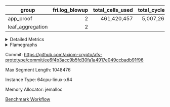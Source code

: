 | group | fri.log_blowup | total_cells_used | total_cycles | total_proof_time_ms |
| --- | --- | --- | --- | --- |
| app_proof | <div style='text-align: right'>2</div>  | <div style='text-align: right'>461,420,457</div>  | <div style='text-align: right'>5,007,265</div>  | <div style='text-align: right'>28,651.0</div>  |
| leaf_aggregation | <div style='text-align: right'>2</div>  |  |  | <div style='text-align: right'>13,740.0</div>  |


<details>
<summary>Detailed Metrics</summary>

| commit_exe_time_ms | execute_and_trace_gen_time_ms | execute_time_ms | fri.log_blowup | keygen_time_ms |
| --- | --- | --- | --- | --- |
| <span style="color: green">(-1.0 [-14.3%])</span> <div style='text-align: right'>6.0</div>  | <span style="color: red">(+216.0 [+20.7%])</span> <div style='text-align: right'>1,257.0</div>  | <span style="color: red">(+204.0 [+23.2%])</span> <div style='text-align: right'>1,084.0</div>  | <div style='text-align: right'>2</div>  | <span style="color: red">(+12.0 [+2.3%])</span> <div style='text-align: right'>537.0</div>  |

| air_name | constraints | interactions | quotient_deg |
| --- | --- | --- | --- |
| ProgramAir | <div style='text-align: right'>4</div>  | <div style='text-align: right'>1</div>  | <div style='text-align: right'>1</div>  |
| VmConnectorAir | <div style='text-align: right'>9</div>  | <div style='text-align: right'>3</div>  | <span style="color: green">(-2 [-50.0%])</span> <div style='text-align: right'>2</div>  |
| PersistentBoundaryAir<8> | <div style='text-align: right'>6</div>  | <div style='text-align: right'>3</div>  | <div style='text-align: right'>2</div>  |
| MemoryMerkleAir<8> | <div style='text-align: right'>40</div>  | <div style='text-align: right'>4</div>  | <div style='text-align: right'>2</div>  |
| AccessAdapterAir<2> | <div style='text-align: right'>14</div>  | <div style='text-align: right'>5</div>  | <span style="color: green">(-2 [-50.0%])</span> <div style='text-align: right'>2</div>  |
| AccessAdapterAir<4> | <div style='text-align: right'>14</div>  | <div style='text-align: right'>5</div>  | <span style="color: green">(-2 [-50.0%])</span> <div style='text-align: right'>2</div>  |
| AccessAdapterAir<8> | <div style='text-align: right'>14</div>  | <div style='text-align: right'>5</div>  | <span style="color: green">(-2 [-50.0%])</span> <div style='text-align: right'>2</div>  |
| AccessAdapterAir<16> | <div style='text-align: right'>14</div>  | <div style='text-align: right'>5</div>  | <div style='text-align: right'>2</div>  |
| AccessAdapterAir<32> | <div style='text-align: right'>14</div>  | <div style='text-align: right'>5</div>  | <div style='text-align: right'>2</div>  |
| AccessAdapterAir<64> | <div style='text-align: right'>14</div>  | <div style='text-align: right'>5</div>  | <div style='text-align: right'>2</div>  |
| VmAirWrapper<Rv32HintStoreAdapterAir, Rv32HintStoreCoreAir> | <div style='text-align: right'>17</div>  | <div style='text-align: right'>15</div>  | <div style='text-align: right'>2</div>  |
| VmAirWrapper<Rv32MultAdapterAir, DivRemCoreAir<4, 8> | <div style='text-align: right'>88</div>  | <div style='text-align: right'>25</div>  | <div style='text-align: right'>2</div>  |
| VmAirWrapper<Rv32MultAdapterAir, MulHCoreAir<4, 8> | <div style='text-align: right'>38</div>  | <div style='text-align: right'>24</div>  | <div style='text-align: right'>2</div>  |
| VmAirWrapper<Rv32MultAdapterAir, MultiplicationCoreAir<4, 8> | <div style='text-align: right'>26</div>  | <div style='text-align: right'>19</div>  | <div style='text-align: right'>2</div>  |
| RangeTupleCheckerAir<2> | <div style='text-align: right'>4</div>  | <div style='text-align: right'>1</div>  | <div style='text-align: right'>1</div>  |
| VmAirWrapper<Rv32RdWriteAdapterAir, Rv32AuipcCoreAir> | <div style='text-align: right'>15</div>  | <div style='text-align: right'>11</div>  | <div style='text-align: right'>2</div>  |
| VmAirWrapper<Rv32JalrAdapterAir, Rv32JalrCoreAir> | <div style='text-align: right'>20</div>  | <div style='text-align: right'>16</div>  | <div style='text-align: right'>2</div>  |
| VmAirWrapper<Rv32CondRdWriteAdapterAir, Rv32JalLuiCoreAir> | <div style='text-align: right'>22</div>  | <div style='text-align: right'>10</div>  | <div style='text-align: right'>2</div>  |
| VmAirWrapper<Rv32BranchAdapterAir, BranchLessThanCoreAir<4, 8> | <div style='text-align: right'>41</div>  | <div style='text-align: right'>13</div>  | <div style='text-align: right'>2</div>  |
| VmAirWrapper<Rv32BranchAdapterAir, BranchEqualCoreAir<4> | <div style='text-align: right'>25</div>  | <div style='text-align: right'>11</div>  | <div style='text-align: right'>2</div>  |
| VmAirWrapper<Rv32LoadStoreAdapterAir, LoadSignExtendCoreAir<4, 8> | <div style='text-align: right'>33</div>  | <div style='text-align: right'>18</div>  | <div style='text-align: right'>2</div>  |
| VmAirWrapper<Rv32LoadStoreAdapterAir, LoadStoreCoreAir<4> | <div style='text-align: right'>38</div>  | <div style='text-align: right'>17</div>  | <div style='text-align: right'>2</div>  |
| VmAirWrapper<Rv32BaseAluAdapterAir, ShiftCoreAir<4, 8> | <div style='text-align: right'>90</div>  | <div style='text-align: right'>23</div>  | <div style='text-align: right'>2</div>  |
| VmAirWrapper<Rv32BaseAluAdapterAir, LessThanCoreAir<4, 8> | <div style='text-align: right'>39</div>  | <div style='text-align: right'>17</div>  | <div style='text-align: right'>2</div>  |
| VmAirWrapper<Rv32BaseAluAdapterAir, BaseAluCoreAir<4, 8> | <div style='text-align: right'>43</div>  | <div style='text-align: right'>19</div>  | <div style='text-align: right'>2</div>  |
| BitwiseOperationLookupAir<8> | <div style='text-align: right'>4</div>  | <div style='text-align: right'>2</div>  | <div style='text-align: right'>2</div>  |
| PhantomAir | <div style='text-align: right'>5</div>  | <div style='text-align: right'>3</div>  | <span style="color: green">(-2 [-50.0%])</span> <div style='text-align: right'>2</div>  |
| Poseidon2VmAir<BabyBearParameters> | <div style='text-align: right'>525</div>  | <div style='text-align: right'>32</div>  | <span style="color: green">(-2 [-50.0%])</span> <div style='text-align: right'>2</div>  |
| VariableRangeCheckerAir | <div style='text-align: right'>4</div>  | <div style='text-align: right'>1</div>  | <div style='text-align: right'>1</div>  |

| group | segment | commit_exe_time_ms | execute_and_trace_gen_time_ms | execute_time_ms | fri.log_blowup | keygen_time_ms | num_segments | stark_prove_excluding_trace_time_ms | total_cells | total_cells_used | total_cycles | trace_gen_time_ms | verify_program_compile_ms |
| --- | --- | --- | --- | --- | --- | --- | --- | --- | --- | --- | --- | --- | --- |
| app_proof | 0 |  |  | <div style='text-align: right'>6,542.0</div>  | <div style='text-align: right'>2</div>  |  | <div style='text-align: right'>1</div>  | <div style='text-align: right'>28,651.0</div>  | <div style='text-align: right'>1,072,529,432</div>  | <div style='text-align: right'>461,420,457</div>  | <div style='text-align: right'>5,007,265</div>  | <div style='text-align: right'>7,174.0</div>  |  |
| leaf_aggregation | 0 | <div style='text-align: right'>47.0</div>  | <div style='text-align: right'>13,740.0</div>  | <div style='text-align: right'>6,526.0</div>  | <div style='text-align: right'>2</div>  | <div style='text-align: right'>329.0</div>  |  |  |  |  |  | <div style='text-align: right'>7,206.0</div>  | <div style='text-align: right'>249.0</div>  |

| group | chip_name | segment | rows_used |
| --- | --- | --- | --- |
| app_proof | ProgramChip | 0 | <div style='text-align: right'>106,583</div>  |
| app_proof | VmConnectorAir | 0 | <div style='text-align: right'>2</div>  |
| app_proof | Boundary | 0 | <div style='text-align: right'>171,048</div>  |
| app_proof | Merkle | 0 | <div style='text-align: right'>366,286</div>  |
| app_proof | AccessAdapter<2> | 0 | <div style='text-align: right'>641,868</div>  |
| app_proof | AccessAdapter<4> | 0 | <div style='text-align: right'>354,726</div>  |
| app_proof | AccessAdapter<8> | 0 | <div style='text-align: right'>190,130</div>  |
| app_proof | <Rv32HintStoreAdapterAir,Rv32HintStoreCoreAir> | 0 | <div style='text-align: right'>3</div>  |
| app_proof | RangeTupleCheckerAir<2> | 0 | <div style='text-align: right'>524,288</div>  |
| app_proof | <Rv32RdWriteAdapterAir,Rv32AuipcCoreAir> | 0 | <div style='text-align: right'>11</div>  |
| app_proof | <Rv32JalrAdapterAir,Rv32JalrCoreAir> | 0 | <div style='text-align: right'>17</div>  |
| app_proof | <Rv32CondRdWriteAdapterAir,Rv32JalLuiCoreAir> | 0 | <div style='text-align: right'>100,012</div>  |
| app_proof | <Rv32BranchAdapterAir,BranchLessThanCoreAir<4, 8>> | 0 | <div style='text-align: right'>11</div>  |
| app_proof | <Rv32BranchAdapterAir,BranchEqualCoreAir<4>> | 0 | <div style='text-align: right'>200,012</div>  |
| app_proof | <Rv32LoadStoreAdapterAir,LoadStoreCoreAir<4>> | 0 | <div style='text-align: right'>57</div>  |
| app_proof | <Rv32BaseAluAdapterAir,ShiftCoreAir<4, 8>> | 0 | <div style='text-align: right'>4</div>  |
| app_proof | <Rv32BaseAluAdapterAir,LessThanCoreAir<4, 8>> | 0 | <div style='text-align: right'>300,004</div>  |
| app_proof | <Rv32BaseAluAdapterAir,BaseAluCoreAir<4, 8>> | 0 | <div style='text-align: right'>900,085</div>  |
| app_proof | BitwiseOperationLookupAir<8> | 0 | <div style='text-align: right'>65,536</div>  |
| app_proof | PhantomAir | 0 | <div style='text-align: right'>209,865</div>  |
| app_proof | Poseidon2VmAir<BabyBearParameters> | 0 | <div style='text-align: right'>537,334</div>  |
| app_proof | VariableRangeCheckerAir | 0 | <div style='text-align: right'>262,144</div>  |
| app_proof | FriReducedOpeningAir | 0 | <div style='text-align: right'>144,732</div>  |
| app_proof | <NativeVectorizedAdapterAir<4>,FieldExtensionCoreAir> | 0 | <div style='text-align: right'>35,100</div>  |
| app_proof | <NativeAdapterAir<2, 1>,FieldArithmeticCoreAir> | 0 | <div style='text-align: right'>1,357,596</div>  |
| app_proof | <JalNativeAdapterAir,JalCoreAir> | 0 | <div style='text-align: right'>72,145</div>  |
| app_proof | <BranchNativeAdapterAir,BranchEqualCoreAir<1>> | 0 | <div style='text-align: right'>674,446</div>  |
| app_proof | <NativeLoadStoreAdapterAir<1>,NativeLoadStoreCoreAir<1>> | 0 | <div style='text-align: right'>1,124,581</div>  |

| group | dsl_ir | opcode | segment | frequency |
| --- | --- | --- | --- | --- |
| app_proof |  | ADD | 0 | <div style='text-align: right'>1,152,665</div>  |
| app_proof |  | AND | 0 | <div style='text-align: right'>5</div>  |
| app_proof |  | AUIPC | 0 | <div style='text-align: right'>11</div>  |
| app_proof |  | BEQ | 0 | <div style='text-align: right'>100,005</div>  |
| app_proof |  | BGEU | 0 | <div style='text-align: right'>3</div>  |
| app_proof |  | BLT | 0 | <div style='text-align: right'>1</div>  |
| app_proof |  | BLTU | 0 | <div style='text-align: right'>7</div>  |
| app_proof |  | BNE | 0 | <div style='text-align: right'>655,974</div>  |
| app_proof |  | HINT_STOREW | 0 | <div style='text-align: right'>3</div>  |
| app_proof |  | JAL | 0 | <div style='text-align: right'>100,002</div>  |
| app_proof |  | JALR | 0 | <div style='text-align: right'>17</div>  |
| app_proof |  | LOADBU | 0 | <div style='text-align: right'>6</div>  |
| app_proof |  | LOADW | 0 | <div style='text-align: right'>153,132</div>  |
| app_proof |  | LUI | 0 | <div style='text-align: right'>10</div>  |
| app_proof |  | OR | 0 | <div style='text-align: right'>4</div>  |
| app_proof |  | PHANTOM | 0 | <div style='text-align: right'>209,865</div>  |
| app_proof |  | SLL | 0 | <div style='text-align: right'>3</div>  |
| app_proof |  | SLTU | 0 | <div style='text-align: right'>300,004</div>  |
| app_proof |  | SRL | 0 | <div style='text-align: right'>1</div>  |
| app_proof |  | STOREB | 0 | <div style='text-align: right'>1</div>  |
| app_proof |  | STOREW | 0 | <div style='text-align: right'>186,383</div>  |
| app_proof |  | SUB | 0 | <div style='text-align: right'>59,281</div>  |
| app_proof |  | XOR | 0 | <div style='text-align: right'>4</div>  |
| app_proof |  | BBE4DIV | 0 | <div style='text-align: right'>6,268</div>  |
| app_proof |  | BBE4MUL | 0 | <div style='text-align: right'>11,846</div>  |
| app_proof |  | COMP_POS2 | 0 | <div style='text-align: right'>17,052</div>  |
| app_proof |  | DIV | 0 | <div style='text-align: right'>128</div>  |
| app_proof |  | FE4ADD | 0 | <div style='text-align: right'>13,429</div>  |
| app_proof |  | FE4SUB | 0 | <div style='text-align: right'>3,557</div>  |
| app_proof |  | FRI_REDUCED_OPENING | 0 | <div style='text-align: right'>5,334</div>  |
| app_proof |  | LOADW2 | 0 | <div style='text-align: right'>360,337</div>  |
| app_proof |  | MUL | 0 | <div style='text-align: right'>145,522</div>  |
| app_proof |  | PERM_POS2 | 0 | <div style='text-align: right'>10,927</div>  |
| app_proof |  | SHINTW | 0 | <div style='text-align: right'>245,092</div>  |
| app_proof |  | STOREW2 | 0 | <div style='text-align: right'>179,637</div>  |

| group | air_name | dsl_ir | opcode | segment | cells_used |
| --- | --- | --- | --- | --- | --- |
| app_proof | <Rv32BaseAluAdapterAir,BaseAluCoreAir<4, 8>> |  | ADD | 0 | <div style='text-align: right'>32,402,448</div>  |
| app_proof | AccessAdapter<8> |  | ADD | 0 | <div style='text-align: right'>41,582</div>  |
| app_proof | Boundary |  | ADD | 0 | <div style='text-align: right'>97,840</div>  |
| app_proof | Merkle |  | ADD | 0 | <div style='text-align: right'>312,320</div>  |
| app_proof | <Rv32BaseAluAdapterAir,BaseAluCoreAir<4, 8>> |  | AND | 0 | <div style='text-align: right'>180</div>  |
| app_proof | <Rv32RdWriteAdapterAir,Rv32AuipcCoreAir> |  | AUIPC | 0 | <div style='text-align: right'>231</div>  |
| app_proof | AccessAdapter<8> |  | AUIPC | 0 | <div style='text-align: right'>34</div>  |
| app_proof | Boundary |  | AUIPC | 0 | <div style='text-align: right'>80</div>  |
| app_proof | Merkle |  | AUIPC | 0 | <div style='text-align: right'>3,456</div>  |
| app_proof | <Rv32BranchAdapterAir,BranchEqualCoreAir<4>> |  | BEQ | 0 | <div style='text-align: right'>2,600,130</div>  |
| app_proof | <Rv32BranchAdapterAir,BranchLessThanCoreAir<4, 8>> |  | BGEU | 0 | <div style='text-align: right'>96</div>  |
| app_proof | <Rv32BranchAdapterAir,BranchLessThanCoreAir<4, 8>> |  | BLT | 0 | <div style='text-align: right'>32</div>  |
| app_proof | <Rv32BranchAdapterAir,BranchLessThanCoreAir<4, 8>> |  | BLTU | 0 | <div style='text-align: right'>224</div>  |
| app_proof | <Rv32BranchAdapterAir,BranchEqualCoreAir<4>> |  | BNE | 0 | <div style='text-align: right'>2,600,182</div>  |
| app_proof | <Rv32HintStoreAdapterAir,Rv32HintStoreCoreAir> |  | HINT_STOREW | 0 | <div style='text-align: right'>78</div>  |
| app_proof | AccessAdapter<8> |  | HINT_STOREW | 0 | <div style='text-align: right'>17</div>  |
| app_proof | Boundary |  | HINT_STOREW | 0 | <div style='text-align: right'>40</div>  |
| app_proof | Merkle |  | HINT_STOREW | 0 | <div style='text-align: right'>64</div>  |
| app_proof | <Rv32CondRdWriteAdapterAir,Rv32JalLuiCoreAir> |  | JAL | 0 | <div style='text-align: right'>1,800,036</div>  |
| app_proof | <Rv32JalrAdapterAir,Rv32JalrCoreAir> |  | JALR | 0 | <div style='text-align: right'>476</div>  |
| app_proof | <Rv32LoadStoreAdapterAir,LoadStoreCoreAir<4>> |  | LOADBU | 0 | <div style='text-align: right'>240</div>  |
| app_proof | <Rv32LoadStoreAdapterAir,LoadStoreCoreAir<4>> |  | LOADW | 0 | <div style='text-align: right'>880</div>  |
| app_proof | AccessAdapter<8> |  | LOADW | 0 | <div style='text-align: right'>31,926</div>  |
| app_proof | Boundary |  | LOADW | 0 | <div style='text-align: right'>28,080</div>  |
| app_proof | Merkle |  | LOADW | 0 | <div style='text-align: right'>45,440</div>  |
| app_proof | <Rv32CondRdWriteAdapterAir,Rv32JalLuiCoreAir> |  | LUI | 0 | <div style='text-align: right'>180</div>  |
| app_proof | <Rv32BaseAluAdapterAir,BaseAluCoreAir<4, 8>> |  | OR | 0 | <div style='text-align: right'>144</div>  |
| app_proof | PhantomAir |  | PHANTOM | 0 | <div style='text-align: right'>1,259,190</div>  |
| app_proof | <Rv32BaseAluAdapterAir,ShiftCoreAir<4, 8>> |  | SLL | 0 | <div style='text-align: right'>159</div>  |
| app_proof | <Rv32BaseAluAdapterAir,LessThanCoreAir<4, 8>> |  | SLTU | 0 | <div style='text-align: right'>11,100,148</div>  |
| app_proof | AccessAdapter<8> |  | SLTU | 0 | <div style='text-align: right'>34</div>  |
| app_proof | Boundary |  | SLTU | 0 | <div style='text-align: right'>80</div>  |
| app_proof | Merkle |  | SLTU | 0 | <div style='text-align: right'>64</div>  |
| app_proof | <Rv32BaseAluAdapterAir,ShiftCoreAir<4, 8>> |  | SRL | 0 | <div style='text-align: right'>53</div>  |
| app_proof | <Rv32LoadStoreAdapterAir,LoadStoreCoreAir<4>> |  | STOREB | 0 | <div style='text-align: right'>40</div>  |
| app_proof | AccessAdapter<8> |  | STOREB | 0 | <div style='text-align: right'>17</div>  |
| app_proof | Boundary |  | STOREB | 0 | <div style='text-align: right'>40</div>  |
| app_proof | <Rv32LoadStoreAdapterAir,LoadStoreCoreAir<4>> |  | STOREW | 0 | <div style='text-align: right'>1,120</div>  |
| app_proof | AccessAdapter<8> |  | STOREW | 0 | <div style='text-align: right'>186,745</div>  |
| app_proof | Boundary |  | STOREW | 0 | <div style='text-align: right'>439,400</div>  |
| app_proof | Merkle |  | STOREW | 0 | <div style='text-align: right'>2,742,400</div>  |
| app_proof | <Rv32BaseAluAdapterAir,BaseAluCoreAir<4, 8>> |  | SUB | 0 | <div style='text-align: right'>144</div>  |
| app_proof | <Rv32BaseAluAdapterAir,BaseAluCoreAir<4, 8>> |  | XOR | 0 | <div style='text-align: right'>144</div>  |
| app_proof | <NativeAdapterAir<2, 1>,FieldArithmeticCoreAir> |  | ADD | 0 | <div style='text-align: right'>34,579,950</div>  |
| app_proof | AccessAdapter<2> |  | ADD | 0 | <div style='text-align: right'>277,013</div>  |
| app_proof | AccessAdapter<4> |  | ADD | 0 | <div style='text-align: right'>163,852</div>  |
| app_proof | <NativeVectorizedAdapterAir<4>,FieldExtensionCoreAir> |  | BBE4DIV | 0 | <div style='text-align: right'>250,720</div>  |
| app_proof | AccessAdapter<2> |  | BBE4DIV | 0 | <div style='text-align: right'>120,692</div>  |
| app_proof | AccessAdapter<4> |  | BBE4DIV | 0 | <div style='text-align: right'>71,318</div>  |
| app_proof | AccessAdapter<8> |  | BBE4DIV | 0 | <div style='text-align: right'>34</div>  |
| app_proof | Boundary |  | BBE4DIV | 0 | <div style='text-align: right'>80</div>  |
| app_proof | Merkle |  | BBE4DIV | 0 | <div style='text-align: right'>384</div>  |
| app_proof | <NativeVectorizedAdapterAir<4>,FieldExtensionCoreAir> |  | BBE4MUL | 0 | <div style='text-align: right'>473,840</div>  |
| app_proof | AccessAdapter<2> |  | BBE4MUL | 0 | <div style='text-align: right'>233,750</div>  |
| app_proof | AccessAdapter<4> |  | BBE4MUL | 0 | <div style='text-align: right'>138,125</div>  |
| app_proof | AccessAdapter<8> |  | BBE4MUL | 0 | <div style='text-align: right'>34,221</div>  |
| app_proof | Boundary |  | BBE4MUL | 0 | <div style='text-align: right'>80,520</div>  |
| app_proof | Merkle |  | BBE4MUL | 0 | <div style='text-align: right'>31,424</div>  |
| app_proof | <BranchNativeAdapterAir,BranchEqualCoreAir<1>> |  | BEQ | 0 | <div style='text-align: right'>424,856</div>  |
| app_proof | <BranchNativeAdapterAir,BranchEqualCoreAir<1>> |  | BNE | 0 | <div style='text-align: right'>15,087,402</div>  |
| app_proof | AccessAdapter<2> |  | BNE | 0 | <div style='text-align: right'>1,386</div>  |
| app_proof | AccessAdapter<4> |  | BNE | 0 | <div style='text-align: right'>819</div>  |
| app_proof | AccessAdapter<2> |  | COMP_POS2 | 0 | <div style='text-align: right'>689,304</div>  |
| app_proof | AccessAdapter<4> |  | COMP_POS2 | 0 | <div style='text-align: right'>407,316</div>  |
| app_proof | AccessAdapter<8> |  | COMP_POS2 | 0 | <div style='text-align: right'>266,322</div>  |
| app_proof | Poseidon2VmAir<BabyBearParameters> |  | COMP_POS2 | 0 | <div style='text-align: right'>9,532,068</div>  |
| app_proof | <NativeAdapterAir<2, 1>,FieldArithmeticCoreAir> |  | DIV | 0 | <div style='text-align: right'>3,840</div>  |
| app_proof | <NativeVectorizedAdapterAir<4>,FieldExtensionCoreAir> |  | FE4ADD | 0 | <div style='text-align: right'>537,160</div>  |
| app_proof | AccessAdapter<2> |  | FE4ADD | 0 | <div style='text-align: right'>189,288</div>  |
| app_proof | AccessAdapter<4> |  | FE4ADD | 0 | <div style='text-align: right'>111,852</div>  |
| app_proof | AccessAdapter<8> |  | FE4ADD | 0 | <div style='text-align: right'>27,115</div>  |
| app_proof | Boundary |  | FE4ADD | 0 | <div style='text-align: right'>63,800</div>  |
| app_proof | Merkle |  | FE4ADD | 0 | <div style='text-align: right'>58,752</div>  |
| app_proof | <NativeVectorizedAdapterAir<4>,FieldExtensionCoreAir> |  | FE4SUB | 0 | <div style='text-align: right'>142,280</div>  |
| app_proof | AccessAdapter<2> |  | FE4SUB | 0 | <div style='text-align: right'>112,442</div>  |
| app_proof | AccessAdapter<4> |  | FE4SUB | 0 | <div style='text-align: right'>66,443</div>  |
| app_proof | AccessAdapter<8> |  | FE4SUB | 0 | <div style='text-align: right'>8,381</div>  |
| app_proof | Boundary |  | FE4SUB | 0 | <div style='text-align: right'>19,720</div>  |
| app_proof | Merkle |  | FE4SUB | 0 | <div style='text-align: right'>1,472</div>  |
| app_proof | AccessAdapter<2> |  | FRI_REDUCED_OPENING | 0 | <div style='text-align: right'>151,580</div>  |
| app_proof | AccessAdapter<4> |  | FRI_REDUCED_OPENING | 0 | <div style='text-align: right'>89,570</div>  |
| app_proof | FriReducedOpeningAir |  | FRI_REDUCED_OPENING | 0 | <div style='text-align: right'>9,262,848</div>  |
| app_proof | <JalNativeAdapterAir,JalCoreAir> |  | JAL | 0 | <div style='text-align: right'>721,450</div>  |
| app_proof | AccessAdapter<2> |  | JAL | 0 | <div style='text-align: right'>418</div>  |
| app_proof | AccessAdapter<4> |  | JAL | 0 | <div style='text-align: right'>494</div>  |
| app_proof | <NativeLoadStoreAdapterAir<1>,NativeLoadStoreCoreAir<1>> |  | LOADW | 0 | <div style='text-align: right'>6,278,412</div>  |
| app_proof | AccessAdapter<2> |  | LOADW | 0 | <div style='text-align: right'>294,206</div>  |
| app_proof | AccessAdapter<4> |  | LOADW | 0 | <div style='text-align: right'>143,728</div>  |
| app_proof | <NativeLoadStoreAdapterAir<1>,NativeLoadStoreCoreAir<1>> |  | LOADW2 | 0 | <div style='text-align: right'>14,773,817</div>  |
| app_proof | AccessAdapter<2> |  | LOADW2 | 0 | <div style='text-align: right'>58,025</div>  |
| app_proof | AccessAdapter<4> |  | LOADW2 | 0 | <div style='text-align: right'>34,424</div>  |
| app_proof | AccessAdapter<8> |  | LOADW2 | 0 | <div style='text-align: right'>1,292</div>  |
| app_proof | Boundary |  | LOADW2 | 0 | <div style='text-align: right'>1,880</div>  |
| app_proof | Merkle |  | LOADW2 | 0 | <div style='text-align: right'>2,816</div>  |
| app_proof | <NativeAdapterAir<2, 1>,FieldArithmeticCoreAir> |  | MUL | 0 | <div style='text-align: right'>4,365,660</div>  |
| app_proof | AccessAdapter<2> |  | MUL | 0 | <div style='text-align: right'>32,956</div>  |
| app_proof | AccessAdapter<4> |  | MUL | 0 | <div style='text-align: right'>23,530</div>  |
| app_proof | AccessAdapter<8> |  | MUL | 0 | <div style='text-align: right'>11,407</div>  |
| app_proof | Boundary |  | MUL | 0 | <div style='text-align: right'>26,840</div>  |
| app_proof | Merkle |  | MUL | 0 | <div style='text-align: right'>43,648</div>  |
| app_proof | AccessAdapter<2> |  | PERM_POS2 | 0 | <div style='text-align: right'>578,776</div>  |
| app_proof | AccessAdapter<4> |  | PERM_POS2 | 0 | <div style='text-align: right'>343,642</div>  |
| app_proof | AccessAdapter<8> |  | PERM_POS2 | 0 | <div style='text-align: right'>229,330</div>  |
| app_proof | Poseidon2VmAir<BabyBearParameters> |  | PERM_POS2 | 0 | <div style='text-align: right'>6,108,193</div>  |
| app_proof | <NativeLoadStoreAdapterAir<1>,NativeLoadStoreCoreAir<1>> |  | SHINTW | 0 | <div style='text-align: right'>10,048,772</div>  |
| app_proof | AccessAdapter<2> |  | SHINTW | 0 | <div style='text-align: right'>1,491,017</div>  |
| app_proof | AccessAdapter<4> |  | SHINTW | 0 | <div style='text-align: right'>1,051,154</div>  |
| app_proof | AccessAdapter<8> |  | SHINTW | 0 | <div style='text-align: right'>934,388</div>  |
| app_proof | Boundary |  | SHINTW | 0 | <div style='text-align: right'>2,198,560</div>  |
| app_proof | Merkle |  | SHINTW | 0 | <div style='text-align: right'>7,699,136</div>  |
| app_proof | <NativeLoadStoreAdapterAir<1>,NativeLoadStoreCoreAir<1>> |  | STOREW | 0 | <div style='text-align: right'>7,641,703</div>  |
| app_proof | AccessAdapter<2> |  | STOREW | 0 | <div style='text-align: right'>426,932</div>  |
| app_proof | AccessAdapter<4> |  | STOREW | 0 | <div style='text-align: right'>266,734</div>  |
| app_proof | <NativeLoadStoreAdapterAir<1>,NativeLoadStoreCoreAir<1>> |  | STOREW2 | 0 | <div style='text-align: right'>7,365,117</div>  |
| app_proof | AccessAdapter<2> |  | STOREW2 | 0 | <div style='text-align: right'>874,159</div>  |
| app_proof | AccessAdapter<4> |  | STOREW2 | 0 | <div style='text-align: right'>534,196</div>  |
| app_proof | AccessAdapter<8> |  | STOREW2 | 0 | <div style='text-align: right'>317,067</div>  |
| app_proof | Boundary |  | STOREW2 | 0 | <div style='text-align: right'>412,600</div>  |
| app_proof | Merkle |  | STOREW2 | 0 | <div style='text-align: right'>700,608</div>  |
| app_proof | <NativeAdapterAir<2, 1>,FieldArithmeticCoreAir> |  | SUB | 0 | <div style='text-align: right'>1,778,430</div>  |
| app_proof | AccessAdapter<2> |  | SUB | 0 | <div style='text-align: right'>74,162</div>  |
| app_proof | AccessAdapter<4> |  | SUB | 0 | <div style='text-align: right'>86,788</div>  |
| app_proof | AccessAdapter<8> |  | SUB | 0 | <div style='text-align: right'>21,947</div>  |
| app_proof | Boundary |  | SUB | 0 | <div style='text-align: right'>51,640</div>  |
| app_proof | Merkle |  | SUB | 0 | <div style='text-align: right'>82,688</div>  |

| group | execute_time_ms | fri.log_blowup | num_segments | total_cells_used | total_cycles | total_proof_time_ms |
| --- | --- | --- | --- | --- | --- | --- |
| app_proof | <div style='text-align: right'>1,080.0</div>  | <div style='text-align: right'>2</div>  | <div style='text-align: right'>1</div>  | <div style='text-align: right'>461,420,457</div>  | <div style='text-align: right'>5,007,265</div>  | <div style='text-align: right'>28,651.0</div>  |
| leaf_aggregation |  | <div style='text-align: right'>2</div>  |  |  |  | <div style='text-align: right'>13,740.0</div>  |

| group | air_name | segment | cells | constraints | interactions | main_cols | perm_cols | prep_cols | quotient_deg | rows |
| --- | --- | --- | --- | --- | --- | --- | --- | --- | --- | --- |
| app_proof | ProgramAir | 0 | <div style='text-align: right'>2,359,296</div>  |  |  | <div style='text-align: right'>10</div>  | <div style='text-align: right'>8</div>  |  |  | <div style='text-align: right'>131,072</div>  |
| app_proof | VmConnectorAir | 0 | <div style='text-align: right'>32</div>  |  |  | <div style='text-align: right'>4</div>  | <div style='text-align: right'>12</div>  | <div style='text-align: right'>1</div>  |  | <div style='text-align: right'>2</div>  |
| app_proof | PersistentBoundaryAir<8> | 0 | <div style='text-align: right'>7,340,032</div>  |  |  | <div style='text-align: right'>20</div>  | <div style='text-align: right'>12</div>  |  |  | <div style='text-align: right'>262,144</div>  |
| app_proof | MemoryMerkleAir<8> | 0 | <div style='text-align: right'>23,068,672</div>  |  |  | <div style='text-align: right'>32</div>  | <div style='text-align: right'>20</div>  |  |  | <div style='text-align: right'>524,288</div>  |
| app_proof | AccessAdapterAir<8> | 0 | <div style='text-align: right'>8,650,752</div>  |  |  | <div style='text-align: right'>17</div>  | <div style='text-align: right'>24</div>  |  |  | <div style='text-align: right'>262,144</div>  |
| app_proof | VmAirWrapper<Rv32HintStoreAdapterAir, Rv32HintStoreCoreAir> | 0 | <div style='text-align: right'>248</div>  |  |  | <div style='text-align: right'>26</div>  | <div style='text-align: right'>36</div>  |  |  | <div style='text-align: right'>4</div>  |
| app_proof | RangeTupleCheckerAir<2> | 0 | <div style='text-align: right'>4,718,592</div>  |  |  | <div style='text-align: right'>1</div>  | <div style='text-align: right'>8</div>  | <div style='text-align: right'>2</div>  |  | <div style='text-align: right'>524,288</div>  |
| app_proof | VmAirWrapper<Rv32RdWriteAdapterAir, Rv32AuipcCoreAir> | 0 | <div style='text-align: right'>784</div>  |  |  | <div style='text-align: right'>21</div>  | <div style='text-align: right'>28</div>  |  |  | <div style='text-align: right'>16</div>  |
| app_proof | VmAirWrapper<Rv32JalrAdapterAir, Rv32JalrCoreAir> | 0 | <div style='text-align: right'>2,048</div>  |  |  | <div style='text-align: right'>28</div>  | <div style='text-align: right'>36</div>  |  |  | <div style='text-align: right'>32</div>  |
| app_proof | VmAirWrapper<Rv32CondRdWriteAdapterAir, Rv32JalLuiCoreAir> | 0 | <div style='text-align: right'>8,126,464</div>  |  |  | <div style='text-align: right'>18</div>  | <div style='text-align: right'>44</div>  |  |  | <div style='text-align: right'>131,072</div>  |
| app_proof | VmAirWrapper<Rv32BranchAdapterAir, BranchLessThanCoreAir<4, 8> | 0 | <div style='text-align: right'>1,408</div>  |  |  | <div style='text-align: right'>32</div>  | <div style='text-align: right'>56</div>  |  |  | <div style='text-align: right'>16</div>  |
| app_proof | VmAirWrapper<Rv32BranchAdapterAir, BranchEqualCoreAir<4> | 0 | <div style='text-align: right'>19,398,656</div>  |  |  | <div style='text-align: right'>26</div>  | <div style='text-align: right'>48</div>  |  |  | <div style='text-align: right'>262,144</div>  |
| app_proof | VmAirWrapper<Rv32LoadStoreAdapterAir, LoadStoreCoreAir<4> | 0 | <div style='text-align: right'>7,168</div>  |  |  | <div style='text-align: right'>40</div>  | <div style='text-align: right'>72</div>  |  |  | <div style='text-align: right'>64</div>  |
| app_proof | VmAirWrapper<Rv32BaseAluAdapterAir, ShiftCoreAir<4, 8> | 0 | <div style='text-align: right'>420</div>  |  |  | <div style='text-align: right'>53</div>  | <div style='text-align: right'>52</div>  |  |  | <div style='text-align: right'>4</div>  |
| app_proof | VmAirWrapper<Rv32BaseAluAdapterAir, LessThanCoreAir<4, 8> | 0 | <div style='text-align: right'>40,370,176</div>  |  |  | <div style='text-align: right'>37</div>  | <div style='text-align: right'>40</div>  |  |  | <div style='text-align: right'>524,288</div>  |
| app_proof | VmAirWrapper<Rv32BaseAluAdapterAir, BaseAluCoreAir<4, 8> | 0 | <div style='text-align: right'>121,634,816</div>  |  |  | <div style='text-align: right'>36</div>  | <div style='text-align: right'>80</div>  |  |  | <div style='text-align: right'>1,048,576</div>  |
| app_proof | BitwiseOperationLookupAir<8> | 0 | <div style='text-align: right'>655,360</div>  |  |  | <div style='text-align: right'>2</div>  | <div style='text-align: right'>8</div>  | <div style='text-align: right'>3</div>  |  | <div style='text-align: right'>65,536</div>  |
| app_proof | PhantomAir | 0 | <div style='text-align: right'>3,670,016</div>  |  |  | <div style='text-align: right'>6</div>  | <div style='text-align: right'>12</div>  |  |  | <div style='text-align: right'>262,144</div>  |
| app_proof | Poseidon2VmAir<BabyBearParameters> | 0 | <div style='text-align: right'>623,902,720</div>  |  |  | <div style='text-align: right'>559</div>  | <div style='text-align: right'>68</div>  |  |  | <div style='text-align: right'>1,048,576</div>  |
| app_proof | VariableRangeCheckerAir | 0 | <div style='text-align: right'>2,359,296</div>  |  |  | <div style='text-align: right'>1</div>  | <div style='text-align: right'>8</div>  | <div style='text-align: right'>2</div>  |  | <div style='text-align: right'>262,144</div>  |
| leaf_aggregation | ProgramAir | 0 |  | <div style='text-align: right'>4</div>  | <div style='text-align: right'>1</div>  |  |  |  | <div style='text-align: right'>1</div>  |  |
| leaf_aggregation | VmConnectorAir | 0 |  | <div style='text-align: right'>8</div>  | <div style='text-align: right'>3</div>  |  |  |  | <div style='text-align: right'>4</div>  |  |
| leaf_aggregation | PersistentBoundaryAir<8> | 0 |  | <div style='text-align: right'>5</div>  | <div style='text-align: right'>3</div>  |  |  |  | <div style='text-align: right'>4</div>  |  |
| leaf_aggregation | MemoryMerkleAir<8> | 0 |  | <div style='text-align: right'>38</div>  | <div style='text-align: right'>4</div>  |  |  |  | <div style='text-align: right'>4</div>  |  |
| leaf_aggregation | AccessAdapterAir<2> | 0 |  | <div style='text-align: right'>12</div>  | <div style='text-align: right'>5</div>  |  |  |  | <div style='text-align: right'>4</div>  |  |
| leaf_aggregation | AccessAdapterAir<4> | 0 |  | <div style='text-align: right'>12</div>  | <div style='text-align: right'>5</div>  |  |  |  | <div style='text-align: right'>4</div>  |  |
| leaf_aggregation | AccessAdapterAir<8> | 0 |  | <div style='text-align: right'>12</div>  | <div style='text-align: right'>5</div>  |  |  |  | <div style='text-align: right'>4</div>  |  |
| leaf_aggregation | Poseidon2VmAir<BabyBearParameters> | 0 |  | <div style='text-align: right'>517</div>  | <div style='text-align: right'>32</div>  |  |  |  | <div style='text-align: right'>4</div>  |  |
| leaf_aggregation | FriReducedOpeningAir | 0 |  | <div style='text-align: right'>59</div>  | <div style='text-align: right'>35</div>  |  |  |  | <div style='text-align: right'>4</div>  |  |
| leaf_aggregation | VmAirWrapper<NativeVectorizedAdapterAir<4>, FieldExtensionCoreAir> | 0 |  | <div style='text-align: right'>23</div>  | <div style='text-align: right'>15</div>  |  |  |  | <div style='text-align: right'>4</div>  |  |
| leaf_aggregation | VmAirWrapper<NativeAdapterAir<2, 1>, FieldArithmeticCoreAir> | 0 |  | <div style='text-align: right'>23</div>  | <div style='text-align: right'>15</div>  |  |  |  | <div style='text-align: right'>4</div>  |  |
| leaf_aggregation | VmAirWrapper<JalNativeAdapterAir, JalCoreAir> | 0 |  | <div style='text-align: right'>6</div>  | <div style='text-align: right'>7</div>  |  |  |  | <div style='text-align: right'>4</div>  |  |
| leaf_aggregation | VmAirWrapper<BranchNativeAdapterAir, BranchEqualCoreAir<1> | 0 |  | <div style='text-align: right'>23</div>  | <div style='text-align: right'>11</div>  |  |  |  | <div style='text-align: right'>2</div>  |  |
| leaf_aggregation | VmAirWrapper<NativeLoadStoreAdapterAir<1>, NativeLoadStoreCoreAir<1> | 0 |  | <div style='text-align: right'>31</div>  | <div style='text-align: right'>19</div>  |  |  |  | <div style='text-align: right'>4</div>  |  |
| leaf_aggregation | PhantomAir | 0 |  | <div style='text-align: right'>4</div>  | <div style='text-align: right'>3</div>  |  |  |  | <div style='text-align: right'>4</div>  |  |
| leaf_aggregation | VariableRangeCheckerAir | 0 |  | <div style='text-align: right'>4</div>  | <div style='text-align: right'>1</div>  |  |  |  | <div style='text-align: right'>1</div>  |  |
| app_proof | AccessAdapterAir<2> | 0 | <div style='text-align: right'>28,311,552</div>  |  |  | <div style='text-align: right'>11</div>  | <div style='text-align: right'>16</div>  |  |  | <div style='text-align: right'>1,048,576</div>  |
| app_proof | AccessAdapterAir<4> | 0 | <div style='text-align: right'>15,204,352</div>  |  |  | <div style='text-align: right'>13</div>  | <div style='text-align: right'>16</div>  |  |  | <div style='text-align: right'>524,288</div>  |
| app_proof | FriReducedOpeningAir | 0 | <div style='text-align: right'>36,700,160</div>  |  |  | <div style='text-align: right'>64</div>  | <div style='text-align: right'>76</div>  |  |  | <div style='text-align: right'>262,144</div>  |
| app_proof | VmAirWrapper<NativeVectorizedAdapterAir<4>, FieldExtensionCoreAir> | 0 | <div style='text-align: right'>3,932,160</div>  |  |  | <div style='text-align: right'>40</div>  | <div style='text-align: right'>20</div>  |  |  | <div style='text-align: right'>65,536</div>  |
| app_proof | VmAirWrapper<NativeAdapterAir<2, 1>, FieldArithmeticCoreAir> | 0 | <div style='text-align: right'>104,857,600</div>  |  |  | <div style='text-align: right'>30</div>  | <div style='text-align: right'>20</div>  |  |  | <div style='text-align: right'>2,097,152</div>  |
| app_proof | VmAirWrapper<JalNativeAdapterAir, JalCoreAir> | 0 | <div style='text-align: right'>2,883,584</div>  |  |  | <div style='text-align: right'>10</div>  | <div style='text-align: right'>12</div>  |  |  | <div style='text-align: right'>131,072</div>  |
| app_proof | VmAirWrapper<BranchNativeAdapterAir, BranchEqualCoreAir<1> | 0 | <div style='text-align: right'>53,477,376</div>  |  |  | <div style='text-align: right'>23</div>  | <div style='text-align: right'>28</div>  |  |  | <div style='text-align: right'>1,048,576</div>  |
| app_proof | VmAirWrapper<NativeLoadStoreAdapterAir<1>, NativeLoadStoreCoreAir<1> | 0 | <div style='text-align: right'>136,314,880</div>  |  |  | <div style='text-align: right'>41</div>  | <div style='text-align: right'>24</div>  |  |  | <div style='text-align: right'>2,097,152</div>  |

| segment | trace_gen_time_ms |
| --- | --- |
| 0 | <span style="color: red">(+11.0 [+6.9%])</span> <div style='text-align: right'>171.0</div>  |

</details>



<details>
<summary>Flamegraphs</summary>

[![](https://axiom-public-data-sandbox-us-east-1.s3.us-east-1.amazonaws.com/benchmark/github/flamegraphs/ee6f4b3acc9b5fd30fa1a4917e049ccbadb91f96/fibonacci-2-2-1048476-64cpu-linux-x64-jemalloc-app_proof.dsl_ir.opcode.air_name.cells_used.reverse.svg)](https://axiom-public-data-sandbox-us-east-1.s3.us-east-1.amazonaws.com/benchmark/github/flamegraphs/ee6f4b3acc9b5fd30fa1a4917e049ccbadb91f96/fibonacci-2-2-1048476-64cpu-linux-x64-jemalloc-app_proof.dsl_ir.opcode.air_name.cells_used.reverse.svg)
[![](https://axiom-public-data-sandbox-us-east-1.s3.us-east-1.amazonaws.com/benchmark/github/flamegraphs/ee6f4b3acc9b5fd30fa1a4917e049ccbadb91f96/fibonacci-2-2-1048476-64cpu-linux-x64-jemalloc-app_proof.dsl_ir.opcode.air_name.cells_used.svg)](https://axiom-public-data-sandbox-us-east-1.s3.us-east-1.amazonaws.com/benchmark/github/flamegraphs/ee6f4b3acc9b5fd30fa1a4917e049ccbadb91f96/fibonacci-2-2-1048476-64cpu-linux-x64-jemalloc-app_proof.dsl_ir.opcode.air_name.cells_used.svg)
[![](https://axiom-public-data-sandbox-us-east-1.s3.us-east-1.amazonaws.com/benchmark/github/flamegraphs/ee6f4b3acc9b5fd30fa1a4917e049ccbadb91f96/fibonacci-2-2-1048476-64cpu-linux-x64-jemalloc-app_proof.dsl_ir.opcode.frequency.reverse.svg)](https://axiom-public-data-sandbox-us-east-1.s3.us-east-1.amazonaws.com/benchmark/github/flamegraphs/ee6f4b3acc9b5fd30fa1a4917e049ccbadb91f96/fibonacci-2-2-1048476-64cpu-linux-x64-jemalloc-app_proof.dsl_ir.opcode.frequency.reverse.svg)
[![](https://axiom-public-data-sandbox-us-east-1.s3.us-east-1.amazonaws.com/benchmark/github/flamegraphs/ee6f4b3acc9b5fd30fa1a4917e049ccbadb91f96/fibonacci-2-2-1048476-64cpu-linux-x64-jemalloc-app_proof.dsl_ir.opcode.frequency.svg)](https://axiom-public-data-sandbox-us-east-1.s3.us-east-1.amazonaws.com/benchmark/github/flamegraphs/ee6f4b3acc9b5fd30fa1a4917e049ccbadb91f96/fibonacci-2-2-1048476-64cpu-linux-x64-jemalloc-app_proof.dsl_ir.opcode.frequency.svg)
[![](https://axiom-public-data-sandbox-us-east-1.s3.us-east-1.amazonaws.com/benchmark/github/flamegraphs/ee6f4b3acc9b5fd30fa1a4917e049ccbadb91f96/fibonacci-2-2-1048476-64cpu-linux-x64-jemalloc-leaf_aggregation.dsl_ir.opcode.air_name.cells_used.reverse.svg)](https://axiom-public-data-sandbox-us-east-1.s3.us-east-1.amazonaws.com/benchmark/github/flamegraphs/ee6f4b3acc9b5fd30fa1a4917e049ccbadb91f96/fibonacci-2-2-1048476-64cpu-linux-x64-jemalloc-leaf_aggregation.dsl_ir.opcode.air_name.cells_used.reverse.svg)
[![](https://axiom-public-data-sandbox-us-east-1.s3.us-east-1.amazonaws.com/benchmark/github/flamegraphs/ee6f4b3acc9b5fd30fa1a4917e049ccbadb91f96/fibonacci-2-2-1048476-64cpu-linux-x64-jemalloc-leaf_aggregation.dsl_ir.opcode.air_name.cells_used.svg)](https://axiom-public-data-sandbox-us-east-1.s3.us-east-1.amazonaws.com/benchmark/github/flamegraphs/ee6f4b3acc9b5fd30fa1a4917e049ccbadb91f96/fibonacci-2-2-1048476-64cpu-linux-x64-jemalloc-leaf_aggregation.dsl_ir.opcode.air_name.cells_used.svg)
[![](https://axiom-public-data-sandbox-us-east-1.s3.us-east-1.amazonaws.com/benchmark/github/flamegraphs/ee6f4b3acc9b5fd30fa1a4917e049ccbadb91f96/fibonacci-2-2-1048476-64cpu-linux-x64-jemalloc-leaf_aggregation.dsl_ir.opcode.frequency.reverse.svg)](https://axiom-public-data-sandbox-us-east-1.s3.us-east-1.amazonaws.com/benchmark/github/flamegraphs/ee6f4b3acc9b5fd30fa1a4917e049ccbadb91f96/fibonacci-2-2-1048476-64cpu-linux-x64-jemalloc-leaf_aggregation.dsl_ir.opcode.frequency.reverse.svg)
[![](https://axiom-public-data-sandbox-us-east-1.s3.us-east-1.amazonaws.com/benchmark/github/flamegraphs/ee6f4b3acc9b5fd30fa1a4917e049ccbadb91f96/fibonacci-2-2-1048476-64cpu-linux-x64-jemalloc-leaf_aggregation.dsl_ir.opcode.frequency.svg)](https://axiom-public-data-sandbox-us-east-1.s3.us-east-1.amazonaws.com/benchmark/github/flamegraphs/ee6f4b3acc9b5fd30fa1a4917e049ccbadb91f96/fibonacci-2-2-1048476-64cpu-linux-x64-jemalloc-leaf_aggregation.dsl_ir.opcode.frequency.svg)

</details>

Commit: https://github.com/axiom-crypto/afs-prototype/commit/ee6f4b3acc9b5fd30fa1a4917e049ccbadb91f96

Max Segment Length: 1048476

Instance Type: 64cpu-linux-x64

Memory Allocator: jemalloc

[Benchmark Workflow](https://github.com/axiom-crypto/afs-prototype/actions/runs/12282327280)
